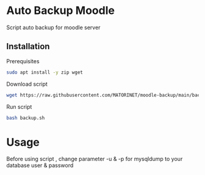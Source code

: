 
# Auto Backup Moodle

Script auto backup for moodle server 
## Installation

Prerequisites

```bash
sudo apt install -y zip wget
```
Download script

```bash
wget https://raw.githubusercontent.com/MATORINET/moodle-backup/main/backup.sh
```
Run script
```bash
bash backup.sh
```

# Usage

Before using script , change parameter -u & -p  for mysqldump to your database user & password
